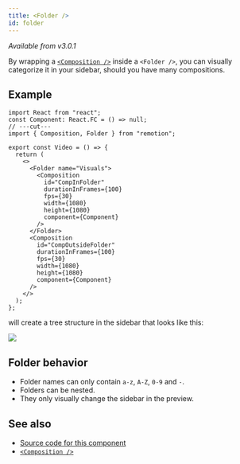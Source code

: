```yaml
---
title: <Folder />
id: folder
---
```


_Available from v3.0.1_

By wrapping a [`<Composition />`](/docs/composition) inside a `<Folder />`, you can visually categorize it in your sidebar, should you have many compositions.

## Example

```tsx twoslash
import React from "react";
const Component: React.FC = () => null;
// ---cut---
import { Composition, Folder } from "remotion";

export const Video = () => {
  return (
    <>
      <Folder name="Visuals">
        <Composition
          id="CompInFolder"
          durationInFrames={100}
          fps={30}
          width={1080}
          height={1080}
          component={Component}
        />
      </Folder>
      <Composition
        id="CompOutsideFolder"
        durationInFrames={100}
        fps={30}
        width={1080}
        height={1080}
        component={Component}
      />
    </>
  );
};
```

will create a tree structure in the sidebar that looks like this:

<img src="/img/folders.png"/>

## Folder behavior

- Folder names can only contain `a-z`, `A-Z`, `0-9` and `-`.
- Folders can be nested.
- They only visually change the sidebar in the preview.

## See also

- [Source code for this component](https://github.com/remotion-dev/remotion/blob/main/packages/core/src/Folder.tsx)
- [`<Composition />`](/docs/composition)
